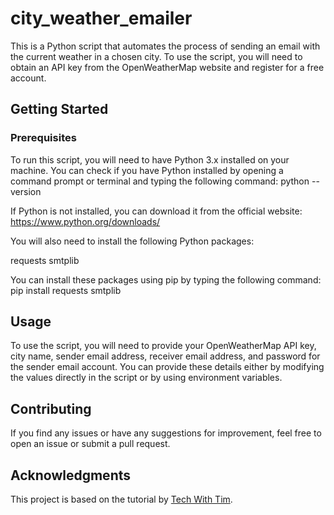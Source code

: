 # city_weather_emailer
This is a Python script that automates the process of sending an email with the current weather in a chosen city. To use the script, you will need to obtain an API key from the OpenWeatherMap website and register for a free account.
## Getting Started
### Prerequisites
To run this script, you will need to have Python 3.x installed on your machine. You can check if you have Python installed by opening a command prompt or terminal and typing the following command:
python --version

If Python is not installed, you can download it from the official website: https://www.python.org/downloads/

You will also need to install the following Python packages:

requests
smtplib

You can install these packages using pip by typing the following command:
pip install requests smtplib

## Usage

To use the script, you will need to provide your OpenWeatherMap API key, city name, sender email address, receiver email address, and password for the sender email account. You can provide these details either by modifying the values directly in the script or by using environment variables.

## Contributing
If you find any issues or have any suggestions for improvement, feel free to open an issue or submit a pull request.

## Acknowledgments
This project is based on the tutorial by [Tech With Tim](https://www.youtube.com/watch?v=Oz3W-LKfafE&list=PLCgOAfR4mb4Nj6SZdc1StQiS2REWUItXk&index=22).
